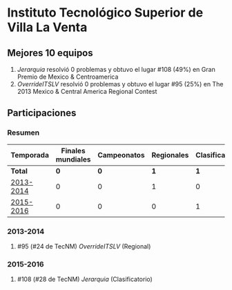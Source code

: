 ---
---

# Instituto Tecnológico Superior de Villa La Venta

## Mejores 10 equipos

1. _Jerarquia_ resolvió 0 problemas y obtuvo el lugar #108 (49%) en Gran Premio de Mexico & Centroamerica
1. _OverrideITSLV_ resolvió 0 problemas y obtuvo el lugar #95 (25%) en The 2013 Mexico & Central America Regional Contest

## Participaciones

### Resumen

| Temporada | Finales mundiales | Campeonatos | Regionales | Clasificatorios | Equipos |
| --- | --- | --- | --- | --- | --- |
| **Total** | **0** | **0** | **1** | **1** | **2** |
| [2013-2014](#2013-2014) | 0 | 0 | 1 | 0 | 1 |
| [2015-2016](#2015-2016) | 0 | 0 | 0 | 1 | 1 |

### 2013-2014

1. #95 (#24 de TecNM) _OverrideITSLV_ (Regional)

### 2015-2016

1. #108 (#28 de TecNM) _Jerarquia_ (Clasificatorio)



